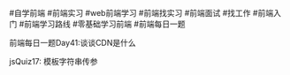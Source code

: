 #自学前端 #前端实习 #web前端学习 #前端找实习 #前端面试 #找工作 #前端入门 #前端学习路线 #零基础学习前端 #前端每日一题

前端每日一题Day41:谈谈CDN是什么

jsQuiz17: 模板字符串传参


